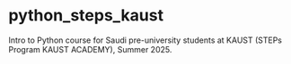 # python_steps_kaust
Intro to Python course for Saudi pre-university students at KAUST (STEPs Program KAUST ACADEMY), Summer 2025.
